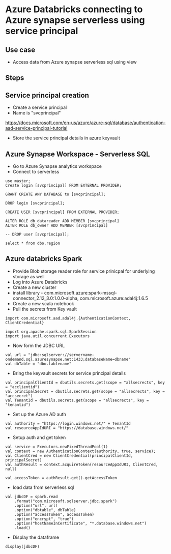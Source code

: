# Azure Databricks connecting to Azure synapse serverless using service principal

## Use case

- Access data from Azure synapse serverless sql using view

## Steps

## Service principal creation

- Create a service principal
- Name is "svcprincipal"

https://docs.microsoft.com/en-us/azure/azure-sql/database/authentication-aad-service-principal-tutorial

- Store the service principal details in azure keyvault

## Azure Synapse Workspace - Serverless SQL

- Go to Azure Synapse analytics workspace
- Connect to serverless

```
use master;
Create login [svcprincipal] FROM EXTERNAL PROVIDER;

GRANT CREATE ANY DATABASE to [svcprincipal];

DROP login [svcprincipal];

CREATE USER [svcprincipal] FROM EXTERNAL PROVIDER;

ALTER ROLE db_datareader ADD MEMBER [svcprincipal]
ALTER ROLE db_owner ADD MEMBER [svcprincipal]

-- DROP user [svcprincipal];

select * from dbo.region
```

## Azure databricks Spark

- Provide Blob storage reader role for service prinicpal for underlying storage as well
- Log into Azure Databricks
- Create a new cluster
- install library - com.microsoft.azure:spark-mssql-connector_2.12_3.0:1.0.0-alpha, com.microsoft.azure:adal4j:1.6.5
- Create a new scala notebook
- Pull the secrets from Key vault

```
import com.microsoft.aad.adal4j.{AuthenticationContext, ClientCredential}
```

```
import org.apache.spark.sql.SparkSession
import java.util.concurrent.Executors
```

- Now form the JDBC URL

```
val url = "jdbc:sqlserver://servername-ondemand.sql.azuresynapse.net:1433;databaseName=dbname"
val dbTable = "dbo.tablename"
```

- Bring the keyvault secrets for service principal details

```
val principalClientId = dbutils.secrets.get(scope = "allsecrects", key = "acclientid")
val principalSecret = dbutils.secrets.get(scope = "allsecrects", key = "accsecret")
val TenantId = dbutils.secrets.get(scope = "allsecrects", key = "tenantid")
```

- Set up the Azure AD auth

```
val authority = "https://login.windows.net/" + TenantId
val resourceAppIdURI = "https://database.windows.net/"
```

- Setup auth and get token

```
val service = Executors.newFixedThreadPool(1)
val context = new AuthenticationContext(authority, true, service);
val ClientCred = new ClientCredential(principalClientId, principalSecret)
val authResult = context.acquireToken(resourceAppIdURI, ClientCred, null)

val accessToken = authResult.get().getAccessToken
```

- load data from serverless sql

```
val jdbcDF = spark.read
    .format("com.microsoft.sqlserver.jdbc.spark")
    .option("url", url)
    .option("dbtable", dbTable)
    .option("accessToken", accessToken)
    .option("encrypt", "true")
    .option("hostNameInCertificate", "*.database.windows.net")
    .load()
```

- Display the dataframe

```
display(jdbcDF)
```